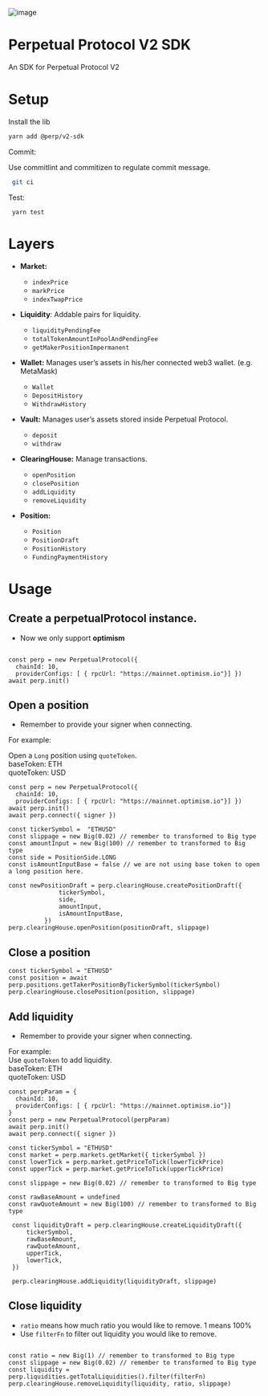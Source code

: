 ![image](https://user-images.githubusercontent.com/105896/160322474-95f4da01-c6f4-46d2-a9c2-b6695f140615.png)


# Perpetual Protocol V2 SDK

 An SDK for  Perpetual Protocol V2

# Setup
Install the lib

```bash
yarn add @perp/v2-sdk
```

Commit:

Use commitlint and commitizen to regulate commit message.
 ```bash
  git ci
```
Test:

```
 yarn test
```

# Layers
- **Market:**
    - `indexPrice`
    - `markPrice`
    - `indexTwapPrice`

- **Liquidity**:  Addable pairs for liquidity.
   - `liquidityPendingFee`
   - `totalTokenAmountInPoolAndPendingFee`
   - `getMakerPositionImpermanent`

- **Wallet:** Manages user’s assets in his/her connected web3 wallet. (e.g. MetaMask)
    - `Wallet`
    - `DepositHistory`
    - `WithdrawHistory`

- **Vault:** Manages user’s assets stored inside Perpetual Protocol.
     - `deposit`
     - `withdraw`

- **ClearingHouse:** Manage transactions.
     - `openPosition`
     - `closePosition`
     - `addLiquidity`
     - `removeLiquidity`
- **Position:**
    - `Position`
    - `PositionDraft`
    - `PositionHistory`
    - `FundingPaymentHistory`


# Usage

## Create a perpetualProtocol instance.

* Now we only support **optimism**


```

const perp = new PerpetualProtocol({
  chainId: 10,
  providerConfigs: [ { rpcUrl: "https://mainnet.optimism.io"}] })
await perp.init()

```

## Open a position

* Remember to provide your signer when connecting.

For example:

Open a `Long` position using `quoteToken`. <br>
baseToken: ETH <br>
quoteToken: USD

```
const perp = new PerpetualProtocol({
  chainId: 10,
  providerConfigs: [ { rpcUrl: "https://mainnet.optimism.io"}] })
await perp.init()
await perp.connect({ signer })

```

  ```
  const tickerSymbol =  "ETHUSD"
  const slippage = new Big(0.02) // remember to transformed to Big type
  const amountInput = new Big(100) // remember to transformed to Big type
  const side = PositionSide.LONG
  const isAmountInputBase = false // we are not using base token to open a long position here.

  const newPositionDraft = perp.clearingHouse.createPositionDraft({
                tickerSymbol,
                side,
                amountInput,
                isAmountInputBase,
            })
  perp.clearingHouse.openPosition(positionDraft, slippage)
  ```

## Close a position

```
const tickerSymbol = "ETHUSD"
const position = await perp.positions.getTakerPositionByTickerSymbol(tickerSymbol)
perp.clearingHouse.closePosition(position, slippage)
```
## Add liquidity
* Remember to provide your signer when connecting.

 For example:<br />
  Use `quoteToken` to add liquidity. <br />
  baseToken: ETH <br />
  quoteToken: USD


  ```
  const perpParam = {
    chainId: 10,
    providerConfigs: [ { rpcUrl: "https://mainnet.optimism.io"}]
  }
 const perp = new PerpetualProtocol(perpParam)
 await perp.init()
 await perp.connect({ signer })
 ```
 ```
 const tickerSymbol = "ETHUSD"
 const market = perp.markets.getMarket({ tickerSymbol })
 const lowerTick = perp.market.getPriceToTick(lowerTickPrice)
 const upperTick = perp.market.getPriceToTick(upperTickPrice)

 const slippage = new Big(0.02) // remember to transformed to Big type

const rawBaseAmount = undefined
const rawQuoteAmount = new Big(100) // remember to transformed to Big type

  const liquidityDraft = perp.clearingHouse.createLiquidityDraft({
      tickerSymbol,
      rawBaseAmount,
      rawQuoteAmount,
      upperTick,
      lowerTick,
  })

  perp.clearingHouse.addLiquidity(liquidityDraft, slippage)
  ```

## Close liquidity

- `ratio` means how much ratio you would like to remove. 1 means 100%
- Use `filterFn` to filter out liquidity you would like to remove.
```

const ratio = new Big(1) // remember to transformed to Big type
const slippage = new Big(0.02) // remember to transformed to Big type
const liquidity = perp.liquidities.getTotalLiquidities().filter(filterFn)
perp.clearingHouse.removeLiquidity(liquidity, ratio, slippage)

```
